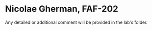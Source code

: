 # Nicolae Gherman, FAF-202  

Any detailed or additional comment will be provided in the lab's folder. 
